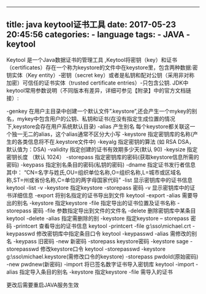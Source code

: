 
---
title: java keytool证书工具
date: 2017-05-23 20:45:56
categories:
    - language
tags:
    - JAVA
    - keytool
---

Keytool 是一个Java数据证书的管理工具 ,Keytool将密钥（key）和证书（certificates）存在一个称为keystore的文件中在keystore里，包含两种数据:密钥实体（Key entity）-密钥（secret key）或者是私钥和配对公钥（采用非对称加密）可信任的证书实体（trusted certificate entries）-只包含公钥.
JDK中keytool常用参数说明（不同版本有差异，详细可参见【附录】中的官方文档链接）:

-genkey 在用户主目录中创建一个默认文件”.keystore”,还会产生一个mykey的别名，mykey中包含用户的公钥、私钥和证书(在没有指定生成位置的情况下,keystore会存在用户系统默认目录)
-alias 产生别名 每个keystore都关联这一个独一无二的alias，这个alias通常不区分大小写
-keystore 指定密钥库的名称(产生的各类信息将不在.keystore文件中)
-keyalg 指定密钥的算法 (如 RSA DSA，默认值为：DSA)
-validity 指定创建的证书有效期多少天(默认 90)
-keysize 指定密钥长度 （默认 1024）
-storepass 指定密钥库的密码(获取keystore信息所需的密码)
-keypass 指定别名条目的密码(私钥的密码)
-dname 指定证书发行者信息 其中： “CN=名字与姓氏,OU=组织单位名称,O=组织名称,L=城市或区域名 称,ST=州或省份名称,C=单位的两字母国家代码”
-list 显示密钥库中的证书信息 keytool -list -v -keystore 指定keystore -storepass 密码
-v 显示密钥库中的证书详细信息
-export 将别名指定的证书导出到文件 keytool -export -alias 需要导出的别名 -keystore 指定keystore -file 指定导出的证书位置及证书名称 -storepass 密码
-file 参数指定导出到文件的文件名
-delete 删除密钥库中某条目 keytool -delete -alias 指定需删除的别 -keystore 指定keystore – storepass 密码
-printcert 查看导出的证书信息 keytool -printcert -file g:\sso\michael.crt
-keypasswd 修改密钥库中指定条目口令 keytool -keypasswd -alias 需修改的别名 -keypass 旧密码 -new 新密码 -storepass keystore密码 -keystore sage
-storepasswd 修改keystore口令 keytool -storepasswd -keystore g:\sso\michael.keystore(需修改口令的keystore) -storepass pwdold(原始密码) -new pwdnew(新密码)
-import 将已签名数字证书导入密钥库 keytool -import -alias 指定导入条目的别名 -keystore 指定keystore -file 需导入的证书


更改后需要重启JAVA服务生效